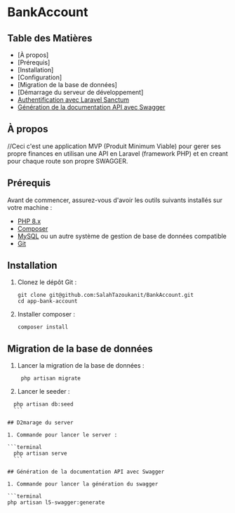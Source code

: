 # BankAccount

## Table des Matières

-   [À propos]
-   [Prérequis]
-   [Installation]
-   [Configuration]
-   [Migration de la base de données]
-   [Démarrage du serveur de développement]
-   [Authentification avec Laravel Sanctum](#authentification-avec-laravel-sanctum)
-   [Génération de la documentation API avec Swagger](#génération-de-la-documentation-api-avec-swagger)

## À propos

//Ceci c'est une application MVP (Produit Minimum Viable) pour gerer ses propre finances en utilisan une API en Laravel (framework PHP) et en creant pour chaque route son propre SWAGGER.

## Prérequis

Avant de commencer, assurez-vous d'avoir les outils suivants installés sur votre machine :

-   [PHP 8.x](https://www.php.net/downloads)
-   [Composer](https://getcomposer.org/download/)
-   [MySQL](https://dev.mysql.com/downloads/) ou un autre système de gestion de base de données compatible
-   [Git](https://git-scm.com/downloads)

## Installation

1. Clonez le dépôt Git :

    ```terminal
    git clone git@github.com:SalahTazoukanit/BankAccount.git
    cd app-bank-account
    ```

2. Installer composer :

    ```terminal
    composer install
    ```

## Migration de la base de données

1. Lancer la migration de la base de données :

    ```terminal
     php artisan migrate
    ```

2. Lancer le seeder :

````terminal
  php artisan db:seed
  ```

## D2marage du server

1. Commande pour lancer le server :

```terminal
  php artisan serve
  ```

## Génération de la documentation API avec Swagger

1. Commande pour lancer la génération du swagger

```terminal
php artisan l5-swagger:generate
````

